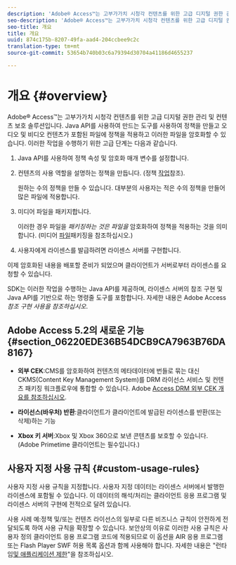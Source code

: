 ```yaml
---
description: 'Adobe® Access™는 고부가가치 시청각 컨텐츠를 위한 고급 디지털 권한 관리 및 컨텐츠 보호 솔루션입니다. Java API를 사용하여 만드는 도구를 사용하여 정책을 만들고 오디오 및 비디오 컨텐츠가 포함된 파일에 정책을 적용하고 이러한 파일을 암호화할 수 있습니다. 이러한 작업을 수행하기 위한 고급 단계는 다음과 같습니다. '
seo-description: 'Adobe® Access™는 고부가가치 시청각 컨텐츠를 위한 고급 디지털 권한 관리 및 컨텐츠 보호 솔루션입니다. Java API를 사용하여 만드는 도구를 사용하여 정책을 만들고 오디오 및 비디오 컨텐츠가 포함된 파일에 정책을 적용하고 이러한 파일을 암호화할 수 있습니다. 이러한 작업을 수행하기 위한 고급 단계는 다음과 같습니다. '
seo-title: 개요
title: 개요
uuid: 874c175b-8207-49fa-aad4-204ccbee9c2c
translation-type: tm+mt
source-git-commit: 53654b740b03c6a79394d30704a41186d4655237

---
```



# 개요 {#overview}

Adobe® Access™는 고부가가치 시청각 컨텐츠를 위한 고급 디지털 권한 관리 및 컨텐츠 보호 솔루션입니다. Java API를 사용하여 만드는 도구를 사용하여 정책을 만들고 오디오 및 비디오 컨텐츠가 포함된 파일에 정책을 적용하고 이러한 파일을 암호화할 수 있습니다. 이러한 작업을 수행하기 위한 고급 단계는 다음과 같습니다.

1. Java API를 사용하여 정책 속성 및 암호화 매개 변수를 설정합니다.
1. 컨텐츠의 사용 역할을 설명하는 정책을 만듭니다. (정책 [작업](../../aaxs-protecting-content/content-working-with-policies/content-working-with-policies-overview.md)참조).

   원하는 수의 정책을 만들 수 있습니다. 대부분의 사용자는 적은 수의 정책을 만들어 많은 파일에 적용합니다.

1. 미디어 파일을 패키지합니다.

   이러한 경우 파일을 *패키징하는 것은 파일을* 암호화하여 정책을 적용하는 것을 의미합니다. (미디어 [파일](../../aaxs-protecting-content/content-packaging-media-files/content-packaging-media-files-overview.md)패키징을 참조하십시오.)

1. 사용자에게 라이센스를 발급하려면 라이센스 서버를 구현합니다.

이제 암호화된 내용을 배포할 준비가 되었으며 클라이언트가 서버로부터 라이센스를 요청할 수 있습니다.

SDK는 이러한 작업을 수행하는 Java API를 제공하며, 라이센스 서버의 참조 구현 및 Java API를 기반으로 하는 명령줄 도구를 포함합니다. 자세한 내용은 Adobe Access *참조 구현 사용을 참조하십시오*.

## Adobe Access 5.2의 새로운 기능 {#section_06220EDE36B54DCB9CA7963B76DA8167}

* **외부 CEK**:CMS를 암호화하여 컨텐츠의 메타데이터에 번들로 묶는 대신 CKMS(Content Key Management System)를 DRM 라이선스 서비스 및 컨텐츠 패키징 워크플로우에 통합할 수 있습니다. Adobe [Access DRM 외부 CEK 개요를 참조하십시오](../../aaxs-drm-xkey-mgmt/aaxs-drm-using-external-cek-overview.md).

* **라이선스(바우처) 반환**:클라이언트가 클라이언트에 발급된 라이센스를 반환(또는 삭제)하는 기능
* **Xbox 키 서버**:Xbox 및 Xbox 360으로 보낸 콘텐츠를 보호할 수 있습니다. (Adobe Primetime 클라이언트는 필수입니다.)

## 사용자 지정 사용 규칙 {#custom-usage-rules}

사용자 지정 사용 규칙을 지정합니다. 사용자 지정 데이터는 라이센스 서버에서 발행한 라이센스에 포함될 수 있습니다. 이 데이터의 해석/처리는 클라이언트 응용 프로그램 및 라이센스 서버의 구현에 전적으로 달려 있습니다.

사용 사례 예:정책 및/또는 컨텐츠 라이선스의 일부로 다른 비즈니스 규칙이 안전하게 전달되도록 하여 사용 규칙을 확장할 수 있습니다. 보안상의 이유로 이러한 사용 규칙은 사용자 정의 클라이언트 응용 프로그램 코드에 적용되므로 이 옵션을 AIR 응용 프로그램 또는 Flash Player SWF 허용 목록 옵션과 함께 사용해야 합니다. 자세한 내용은 &quot;런타임[및 애플리케이션 제한](../../aaxs-protecting-content/content-introduction/content-usage-rules/content-runtime-application-restrictions/content-whitelist-air.md)&quot;을 참조하십시오.